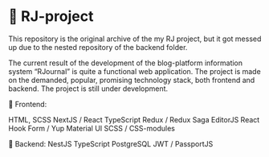 # 📘 RJ-project

This repository is the original archive of the my RJ project, but it got messed up due to the nested repository of the backend folder.

The current result of the development of the blog-platform information system “RJournal” is quite a functional web application. The project is made on the demanded, popular, promising technology stack, both frontend and backend. The project is still under development.

🌝 Frontend:

HTML, SCSS
NextJS / React
TypeScript
Redux / Redux Saga
EditorJS
React Hook Form / Yup
Material UI
SCSS / CSS-modules


🌚 Backend:
NestJS
TypeScript
PostgreSQL
JWT / PassportJS
